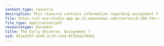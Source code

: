 ```yaml
---
content_type: resource
description: This resource contains information regarding assignment 7.
file: https://ol-ocw-studio-app-qa.s3.amazonaws.com/courses/8-286-the-early-universe-fall-2013/951e4397a2403cc9c2e48f316a2704d1_MIT8_286F13_ps7.pdf
file_type: application/pdf
resourcetype: Document
title: The Early Universe, Assignment 7
uid: 951e4397-a240-3cc9-c2e4-8f316a2704d1
---
```

